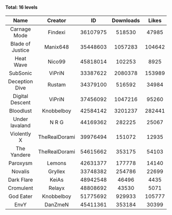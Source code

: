 #### Total: 16 levels

| Name | Creator | ID | Downloads | Likes |
|:---:|:---:|:---:|:---:|:---:|
| Carnage Mode | Findexi | 36107975 | 518530 | 47985
| Blade of Justice | Manix648 | 35448603 | 1057283 | 104642
| Heat Wave | Nico99 | 45818014 | 102253 | 8925
| SubSonic | ViPriN | 33387622 | 2080378 | 153989
| Deception Dive | Rustam | 34379100 | 516592 | 34984
| Digital Descent | ViPriN | 37456092 | 1047216 | 95260
| Bloodlust | Knobbelboy | 42584142 | 3201237 | 282441
| Under lavaland | N R G | 44169362 | 282225 | 25067
| Violently X | TheRealDorami | 39976494 | 151072 | 12935
| The Yandere | TheRealDorami | 54615662 | 353175 | 54103
| Paroxysm | Lemons | 42631377 | 177778 | 14140
| Novalis | Gryllex | 33748382 | 254786 | 22699
| Dark Flare | KeiAs | 48942548 | 46496 | 4435
| Cromulent | Relayx | 48808692 | 43530 | 5071
| God Eater | Knobbelboy | 51775692 | 929933 | 105777
| EnvY | DanZmeN | 45411361 | 353184 | 30399
